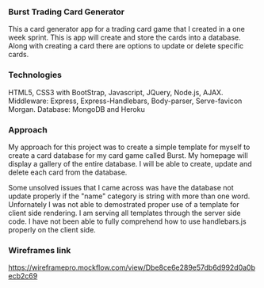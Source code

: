 ### Burst Trading Card Generator

This a card generator app for a trading card game that I created in a
one week sprint. This is app will create and store the cards into a database. Along with 
creating a card there are options to update or delete specific cards.

### Technologies

HTML5, CSS3 with BootStrap, Javascript, JQuery, Node.js, AJAX.
Middleware: Express, Express-Handlebars, Body-parser, Serve-favicon
Morgan.
Database: MongoDB and Heroku

### Approach

My approach for this project was to create a simple template for myself
to create a card database for my card game called Burst. My homepage will
display a gallery of the entire database. I will be able to create, update
and delete each card from the database.

Some unsolved issues that I came across was have the database not update
properly if the "name" category is string with more than one word.
Unfornately I was not able to demostrated proper use of a template for
client side rendering. I am serving all templates through the server side
code. I have not been able to fully comprehend how to use handlebars.js
properly on the client side.


### Wireframes link

https://wireframepro.mockflow.com/view/Dbe8ce6e289e57db6d992d0a0becb2c69


